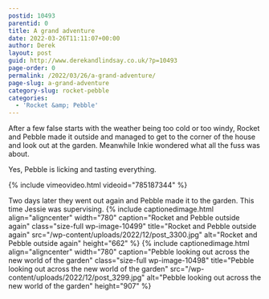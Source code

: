 ```yaml
---
postid: 10493
parentid: 0
title: A grand adventure
date: 2022-03-26T11:11:07+00:00
author: Derek
layout: post
guid: http://www.derekandlindsay.co.uk/?p=10493
page-order: 0
permalink: /2022/03/26/a-grand-adventure/
page-slug: a-grand-adventure
category-slug: rocket-pebble
categories:
  - 'Rocket &amp; Pebble'
---
```

After a few false starts with the weather being too cold or too windy, Rocket and Pebble made it outside and managed to get to the corner of the house and look out at the garden. Meanwhile Inkie wondered what all the fuss was about.

Yes, Pebble is licking and tasting everything.

{% include vimeovideo.html videoid="785187344" %}

Two days later they went out again and Pebble made it to the garden. This time Jessie was supervising. {% include captionedimage.html align="aligncenter" width="780" caption="Rocket and Pebble outside again" class="size-full wp-image-10499" title="Rocket and Pebble outside again" src="/wp-content/uploads/2022/12/post_3300.jpg" alt="Rocket and Pebble outside again" height="662" %} {% include captionedimage.html align="aligncenter" width="780" caption="Pebble looking out across the new world of the garden" class="size-full wp-image-10498" title="Pebble looking out across the new world of the garden" src="/wp-content/uploads/2022/12/post_3299.jpg" alt="Pebble looking out across the new world of the garden" height="907" %}